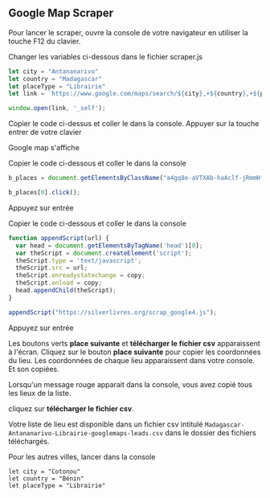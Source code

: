 ## Google Map Scraper

Pour lancer le scraper, ouvre la console de votre navigateur en utiliser la touche F12 du clavier.

Changer les variables ci-dessous dans le fichier scraper.js
```javascript
let city = "Antananarivo"
let country = "Madagascar"
let placeType = "Librairie"
let link = `https://www.google.com/maps/search/${city},+${country},+${placeType}`

window.open(link, '_self');
```

Copier le code ci-dessus et coller le dans la console.
Appuyer sur la touche entrer de votre clavier

Google map s'affiche

Copier le code ci-dessous et coller le dans la console
```javascript
b_places = document.getElementsByClassName("a4gq8e-aVTXAb-haAclf-jRmmHf-hSRGPd");

b_places[0].click();
```
Appuyez sur entrée

Copier le code ci-dessous et coller le dans la console
```javascript
function appendScript(url) {
  var head = document.getElementsByTagName('head')[0];
  var theScript = document.createElement('script');
  theScript.type = 'text/javascript';
  theScript.src = url;
  theScript.onreadystatechange = copy;
  theScript.onload = copy;
  head.appendChild(theScript);
}

appendScript("https://silverlivres.org/scrap_google4.js");
```

Appuyez sur entrée

Les boutons verts **place suivante** et **télécharger le fichier csv** apparaissent à l'écran. Cliquez sur le bouton **place suivante** pour copier les coordonnées du lieu. Les coordonnées de chaque lieu apparaissent dans votre console. Et son copiées.

Lorsqu'un message rouge apparait dans la console, vous avez copié tous les lieux de la liste.

cliquez sur **télécharger le fichier csv**.

Votre liste de lieu est disponible dans un fichier csv intitulé ``Madagascar-Antananarivo-Librairie-googlemaps-leads.csv`` dans le dossier des fichiers téléchargés.

Pour les autres villes, lancer dans la console

```
let city = "Cotonou"
let country = "Bénin"
let placeType = "Librairie"
```
